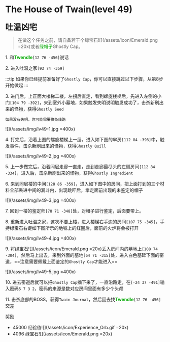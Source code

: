 # The House of Twain(level 49)
<span style="font-size: 25px;">**吐温凶宅**</span>

>在做这个任务之前，请自备若干个绿宝石![](/assets/icon/Emerald.png =20x)或者<font color=00AA00>绿帽子</font>Ghostly Cap。

<span class="stage-index">1.</span>  和<font color=00AA00>**Twendle**</font>`[12 76 -456]`说话

<span class="stage-index">2.</span>  进入吐温之家`[93 74 -359]`

:::tip
如果你已经提前准备好了`Ghostly Cap`，你可以直接跳过以下步骤，从第8步开始做起
:::

<span class="stage-index">3.</span>  进门后，上正面大楼梯二楼，左拐后直走，看到螺旋楼梯后，先进入左侧的小门`[104 79 -392]`，来到室外小墓地，如果触发失明说明触发成功了，击杀新刷出来的怪物，获得`Ghostly Seed`

    如果没有失明，你可能需要换条线路

![](/assets/img/lv49-1.jpg =400x)

<span class="stage-index">4.</span>  打完后，沿着上图的螺旋楼梯上一层，进入如下图的牢房`[112 84 -393]`中，触发事件，击杀新刷出来的怪物，获得`Ghostly Quill`

![](/assets/img/lv49-2.jpg =400x)

<span class="stage-index">5.</span>  上一步做完后，沿着同层走廊一直走，走到走廊最尽头的左侧房间`[112 84 -334]`，进入后，击杀新刷出来的怪物，获得`Ghostly Ingredient`

<span class="stage-index">6.</span>  来到同层楼的中间`[128 86 -359]`，进入如下图中的房间，把上面打到的三个材料全部丢进中间的漏斗内，出现跳吓后，拿走面前出现的未鉴定的帽子

![](/assets/img/lv49-3.jpg =400x)

<span class="stage-index">7.</span>  回到一楼的鉴定师`[78 71 -348]`处，对帽子进行鉴定，后面要带上。

<span class="stage-index">8.</span>  重新进入吐温之家，这次不要上楼，进入楼梯右手边的房间`[107 75 -345]`，手持绿宝石右键如下图所示的地毯上的红圈后，面前的火炉将会被打开

![](/assets/img/lv49-4.jpg =400x)

<span class="stage-index">9.</span>  将绿宝石![](/assets/icon/Emerald.png =20x)丢入房间内的墓地上`[108 74 -304]`，然后马上出去，来到外面的墓地`[64 71 -315]`处，进入白色墓碑下面的密道，==注意需要佩戴上面鉴定的`Ghostly Cap`才能进入==

![](/assets/img/lv49-5.jpg =400x)

<span class="stage-index">10.</span>  进去密道后就可以把`Ghostly Cap`摘下来了，一直沿路走，在`[-24 37 -491]`输入密码`5 7 3 2`，密码的来源是数对应房间里面有多少个头颅

<span class="stage-index">11.</span>  击杀底部的BOSS，获得`Twain Journal`，然后回去找<font color=00AA00>**Twendle**</font>`[12 76 -456]`交差

奖励
+ 45000 经验值![](/assets/icon/Experience_Orb.gif =20x)
+ 4096 绿宝石![](/assets/icon/Emerald.png =20x)
